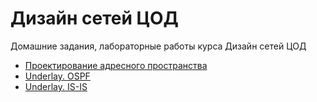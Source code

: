 # Дизайн сетей ЦОД
Домашние задания, лабораторные работы курса Дизайн сетей ЦОД
- [Проектирование адресного пространства](Home_WORK/)
- [Underlay. OSPF](https://github.com/Dmitriy5588/OTUS/tree/main/Underlay.%20OSPF)
- [Underlay. IS-IS](https://github.com/Dmitriy5588/OTUS/tree/main/Underlay.%20IS-IS)
